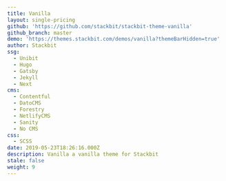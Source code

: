 ```yaml
---
title: Vanilla
layout: single-pricing
github: 'https://github.com/stackbit/stackbit-theme-vanilla'
github_branch: master
demo: 'https://themes.stackbit.com/demos/vanilla?themeBarHidden=true'
author: Stackbit
ssg:
  - Unibit
  - Hugo
  - Gatsby
  - Jekyll
  - Next
cms:
  - Contentful
  - DatoCMS
  - Forestry
  - NetlifyCMS
  - Sanity
  - No CMS
css:
  - SCSS
date: 2019-05-23T18:26:16.000Z
description: Vanilla a vanilla theme for Stackbit
stale: false
weight: 9
---
```

